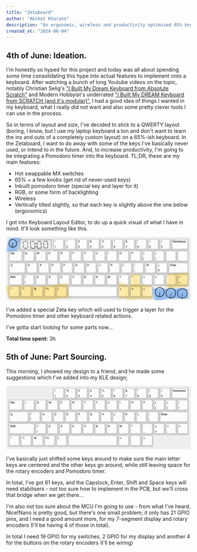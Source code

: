 ```yaml
---
title: "Zetaboard"
author: "Akshat Khurana"
description: "An ergonomic, wireless and productivity optimised 65% keyboard!"
created_at: "2024-06-04"
---
```


## 4th of June: Ideation.
I'm honestly so hyped for this project and today was all about spending some time consolidating this hype into actual features to implement onto a keyboard. After watching a bunch of long Youtube videos on the topic, notably Christian Selig's ["I Built My Dream Keyboard from Absolute Scratch"](https://www.youtube.com/watch?v=7UXsD7nSfDY&t=1179s) and Modern Hobbyist's underrated ["I Built My DREAM Keyboard from SCRATCH (and it's modular)"](https://www.youtube.com/watch?v=KwFWBdfZKnI), I had a good idea of things I wanted in my keyboard, what I really did not want and also some pretty clever tools I can use in the process.

So in terms of layout and size, I've decided to stick to a QWERTY layout (boring, I know, but I use my laptop keyboard a ton and don't want to learn the ins and outs of a completely custom layout) on a 65%-ish keyboard. In the Zetaboard, I want to do away with some of the keys I've basically never used, or intend to in the future. And, to increase productivity, I'm going to be integrating a Pomodoro timer into the keyboard. TL;DR, these are my main features:

- Hot swappable MX switches
- 65% + a few knobs (get rid of never-used keys)
- Inbuilt pomodoro timer (special key and layer for it)
- RGB, or some form of backlighting
- Wireless
- Vertically tilted slightly, so that each key is slightly above the one below (ergonomics)

I got into Keyboard Layout Editor, to do up a quick visual of what I have in mind. It'll look something like this.

![alt text](images/annotated_layout.jpg)

I've added a special Zeta key which will used to trigger a layer for the Pomodoro timer and other keyboard related actions.

I've gotta start looking for some parts now...

**Total time spent:** 3h

## 5th of June: Part Sourcing.
This morning, I showed my design to a friend, and he made some suggestions which I've added into my KLE design;

![alt text](images/updated_layout.jpg)

I've basically just shifted some keys around to make sure the main letter keys are centered and the other keys go around, while still leaving space for the rotary encoders and Pomodoro timer.

In total, I've got 61 keys, and the Capslock, Enter, Shift and Space keys will need stabilisers - not too sure how to implement in the PCB, but we'll cross that bridge when we get there...

I'm also not too sure about the MCU I'm going to use - from what I've heard, Nice!Nano is pretty good, but there's one small problem; it only has 21 GPIO pins, and I need a good amount more, for my 7-segment display and rotary encoders (I'll be having 4 of those in total).

In total I need 19 GPIO for my switches, 2 GPIO for my display and another 4 for the buttons on the rotary encoders (I'll be wiring)